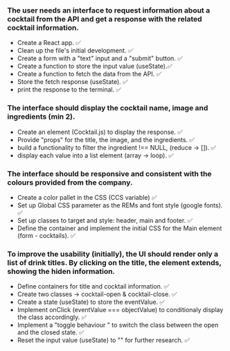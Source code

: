 ### The user needs an interface to request information about a cocktail from the API and get a response with the related cocktail information.

- Create a React app. ✅
- Clean up the file's initial development. ✅
- Create a form with a "text" input and a "submit" button. ✅
- Create a function to store the input value (useState).✅
- Create a function to fetch the data from the API. ✅
- Store the fetch response (useState). ✅
- print the response to the terminal. ✅

### The interface should display the cocktail name, image and ingredients (min 2).

- Create an element (Cocktail.js) to display the response. ✅
- Provide "props" for the title, the image, and the ingredients. ✅
- build a functionality to filter the ingredient !== NULL, (reduce -> []). ✅
- display each value into a list element (array -> loop). ✅

### The interface should be responsive and consistent with the colours provided from the company.

- Create a color pallet in the CSS (CCS variable) ✅
- Set up Global CSS parameter as the REMs and font style (google fonts). ✅
- Set up classes to target and style: header, main and footer. ✅
- Define the container and implement the initial CSS for the Main element (form - cocktails). ✅

### To improve the usability (initially), the UI should render only a list of drink titles. By clicking on the title, the element extends, showing the hiden information.

- Define containers for title and cocktail information. ✅
- Create two classes -> cocktail-open & cocktail-close. ✅
- Create a state (useState) to store the eventValue. ✅
- Implement onClick (eventValue === objectValue) to conditionaly display the class accordingly. ✅
- Implement a "toggle behaviour " to switch the class between the open and the closed state. ✅
- Reset the input value (useState) to "" for further research. ✅
